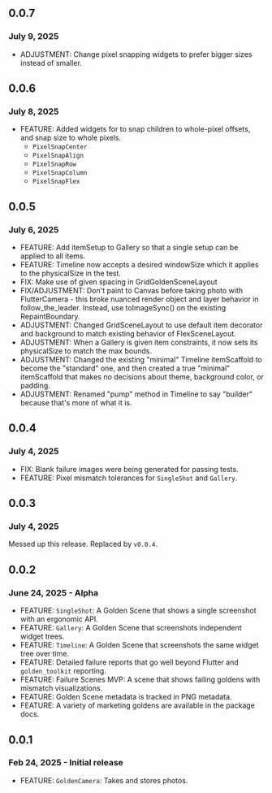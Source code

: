 ## 0.0.7
### July 9, 2025
 * ADJUSTMENT: Change pixel snapping widgets to prefer bigger sizes instead of smaller.

## 0.0.6
### July 8, 2025
 * FEATURE: Added widgets for to snap children to whole-pixel offsets, and snap size to whole pixels.
   * `PixelSnapCenter`
   * `PixelSnapAlign`
   * `PixelSnapRow`
   * `PixelSnapColumn`
   * `PixelSnapFlex`

## 0.0.5
### July 6, 2025
 * FEATURE: Add itemSetup to Gallery so that a single setup can be applied to all items.
 * FEATURE: Timeline now accepts a desired windowSize which it applies to the physicalSize in the test.
 * FIX: Make use of given spacing in GridGoldenSceneLayout
 * FIX/ADJUSTMENT: Don't paint to Canvas before taking photo with FlutterCamera - this broke nuanced render object and layer behavior in follow_the_leader. Instead, use toImageSync() on the existing RepaintBoundary.
 * ADJUSTMENT: Changed GridSceneLayout to use default item decorator and background to match existing behavior of FlexSceneLayout.
 * ADJUSTMENT: When a Gallery is given item constraints, it now sets its physicalSize to match the max bounds.
 * ADJUSTMENT: Changed the existing "minimal" Timeline itemScaffold to become the "standard" one, and then created a true "minimal" itemScaffold that makes no decisions about theme, background color, or padding.
 * ADJUSTMENT: Renamed "pump" method in Timeline to say "builder" because that's more of what it is.

## 0.0.4
### July 4, 2025
 * FIX: Blank failure images were being generated for passing tests.
 * FEATURE: Pixel mismatch tolerances for `SingleShot` and `Gallery`.

## 0.0.3
### July 4, 2025
Messed up this release. Replaced by `v0.0.4`.

## 0.0.2
### June 24, 2025 - Alpha
 * FEATURE: `SingleShot`: A Golden Scene that shows a single screenshot with an ergonomic API.
 * FEATURE: `Gallery`: A Golden Scene that screenshots independent widget trees.
 * FEATURE: `Timeline`: A Golden Scene that screenshots the same widget tree over time.
 * FEATURE: Detailed failure reports that go well beyond Flutter and `golden_toolkit` reporting.
 * FEATURE: Failure Scenes MVP: A scene that shows failing goldens with mismatch visualizations.
 * FEATURE: Golden Scene metadata is tracked in PNG metadata.
 * FEATURE: A variety of marketing goldens are available in the package docs.

## 0.0.1
### Feb 24, 2025 - Initial release
 * FEATURE: `GoldenCamera`: Takes and stores photos.
